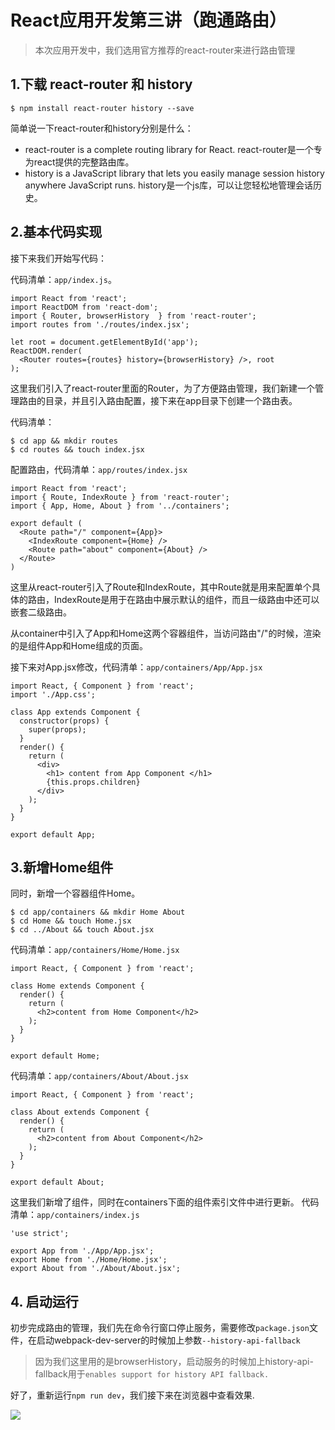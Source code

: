 # React应用开发第三讲（跑通路由）

> 本次应用开发中，我们选用官方推荐的react-router来进行路由管理

## 1.下载 react-router 和 history

```
$ npm install react-router history --save
```

简单说一下react-router和history分别是什么：

- react-router is a complete routing library for React. react-router是一个专为react提供的完整路由库。
- history is a JavaScript library that lets you easily manage session history anywhere JavaScript runs. history是一个js库，可以让您轻松地管理会话历史。

## 2.基本代码实现

接下来我们开始写代码：

代码清单：`app/index.js`。

```
import React from 'react';
import ReactDOM from 'react-dom';
import { Router, browserHistory  } from 'react-router';
import routes from './routes/index.jsx';

let root = document.getElementById('app');
ReactDOM.render(
  <Router routes={routes} history={browserHistory} />, root
);
```

这里我们引入了react-router里面的Router，为了方便路由管理，我们新建一个管理路由的目录，并且引入路由配置，接下来在app目录下创建一个路由表。

代码清单：

```
$ cd app && mkdir routes
$ cd routes && touch index.jsx
```

配置路由，代码清单：`app/routes/index.jsx`

```
import React from 'react';
import { Route, IndexRoute } from 'react-router';
import { App, Home, About } from '../containers';

export default (
  <Route path="/" component={App}>
    <IndexRoute component={Home} />
    <Route path="about" component={About} />
  </Route>
)
```

这里从react-router引入了Route和IndexRoute，其中Route就是用来配置单个具体的路由，IndexRoute是用于在路由中展示默认的组件，而且一级路由中还可以嵌套二级路由。

从container中引入了App和Home这两个容器组件，当访问路由"/"的时候，渲染的是组件App和Home组成的页面。

接下来对App.jsx修改，代码清单：`app/containers/App/App.jsx`

```
import React, { Component } from 'react';
import './App.css';

class App extends Component {
  constructor(props) {
    super(props);
  }
  render() {
    return (
      <div>
        <h1> content from App Component </h1>
        {this.props.children}
      </div>
    );
  }
}

export default App;

```

## 3.新增Home组件

同时，新增一个容器组件Home。

```
$ cd app/containers && mkdir Home About
$ cd Home && touch Home.jsx
$ cd ../About && touch About.jsx
```

代码清单：`app/containers/Home/Home.jsx`

```
import React, { Component } from 'react';

class Home extends Component {
  render() {
    return (
      <h2>content from Home Component</h2>
    );
  }
}

export default Home;

```

代码清单：`app/containers/About/About.jsx`

```
import React, { Component } from 'react';

class About extends Component {
  render() {
    return (
      <h2>content from About Component</h2>
    );
  }
}

export default About;

```

这里我们新增了组件，同时在containers下面的组件索引文件中进行更新。
代码清单：`app/containers/index.js`

```
'use strict';

export App from './App/App.jsx';
export Home from './Home/Home.jsx';
export About from './About/About.jsx';
```

## 4. 启动运行

初步完成路由的管理，我们先在命令行窗口停止服务，需要修改`package.json`文件，在启动webpack-dev-server的时候加上参数`--history-api-fallback`

> 因为我们这里用的是browserHistory，启动服务的时候加上history-api-fallback用于`enables support for history API fallback.`

好了，重新运行`npm run dev`，我们接下来在浏览器中查看效果.

<img src="http://guoyongfeng.github.io/idoc//img/notetaker/router1.png" />

